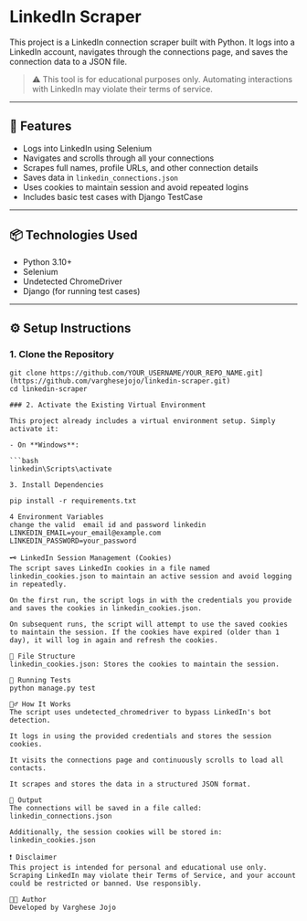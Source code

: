# LinkedIn Scraper

This project is a LinkedIn connection scraper built with Python. It logs into a LinkedIn account, navigates through the connections page, and saves the connection data to a JSON file.

> ⚠️ This tool is for educational purposes only. Automating interactions with LinkedIn may violate their terms of service.

---

## 🚀 Features

- Logs into LinkedIn using Selenium
- Navigates and scrolls through all your connections
- Scrapes full names, profile URLs, and other connection details
- Saves data in `linkedin_connections.json`
- Uses cookies to maintain session and avoid repeated logins
- Includes basic test cases with Django TestCase

---

## 📦 Technologies Used

- Python 3.10+
- Selenium
- Undetected ChromeDriver
- Django (for running test cases)

---

## ⚙️ Setup Instructions

### 1. Clone the Repository
```bash[
git clone https://github.com/YOUR_USERNAME/YOUR_REPO_NAME.git](https://github.com/varghesejojo/linkedin-scraper.git)
cd linkedin-scraper

### 2. Activate the Existing Virtual Environment

This project already includes a virtual environment setup. Simply activate it:

- On **Windows**:

```bash
linkedin\Scripts\activate

3. Install Dependencies

pip install -r requirements.txt

4 Environment Variables
change the valid  email id and password linkedin
LINKEDIN_EMAIL=your_email@example.com
LINKEDIN_PASSWORD=your_password

🗝️ LinkedIn Session Management (Cookies)
The script saves LinkedIn cookies in a file named linkedin_cookies.json to maintain an active session and avoid logging in repeatedly.

On the first run, the script logs in with the credentials you provide and saves the cookies in linkedin_cookies.json.

On subsequent runs, the script will attempt to use the saved cookies to maintain the session. If the cookies have expired (older than 1 day), it will log in again and refresh the cookies.

📝 File Structure
linkedin_cookies.json: Stores the cookies to maintain the session.

🧪 Running Tests
python manage.py test

🕵️‍♂️ How It Works
The script uses undetected_chromedriver to bypass LinkedIn's bot detection.

It logs in using the provided credentials and stores the session cookies.

It visits the connections page and continuously scrolls to load all contacts.

It scrapes and stores the data in a structured JSON format.

📁 Output
The connections will be saved in a file called:
linkedin_connections.json

Additionally, the session cookies will be stored in:
linkedin_cookies.json

❗ Disclaimer
This project is intended for personal and educational use only. Scraping LinkedIn may violate their Terms of Service, and your account could be restricted or banned. Use responsibly.

🧑‍💻 Author
Developed by Varghese Jojo
